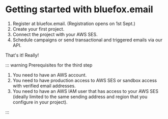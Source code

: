# Getting started with bluefox.email

1) Register at bluefox.email. (Registration opens on 1st Sept.)
2) Create your first project.
3) Connect the project with your AWS SES.
4) Schedule campaigns or send transactional and triggered emails via our API.

That's it! Really!

::: warning Prerequisites for the third step

1) You need to have an AWS account.
2) You need to have production access to AWS SES or sandbox access with verified email addresses.
3) You need to have an AWS IAM user that has access to your AWS SES (ideally limited to the same sending address and region that you configure in your project).

:::
